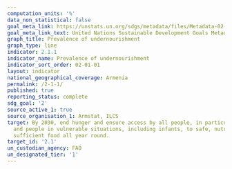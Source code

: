 ```yaml
---
computation_units: '%'
data_non_statistical: false
goal_meta_link: https://unstats.un.org/sdgs/metadata/files/Metadata-02-01-01.pdf
goal_meta_link_text: United Nations Sustainable Development Goals Metadata (pdf 232kB)
graph_title: Prevalence of undernourishment
graph_type: line
indicator: 2.1.1
indicator_name: Prevalence of undernourishment
indicator_sort_order: 02-01-01
layout: indicator
national_geographical_coverage: Armenia
permalink: /2-1-1/
published: true
reporting_status: complete
sdg_goal: '2'
source_active_1: true
source_organisation_1: Armstat, ILCS
target: By 2030, end hunger and ensure access by all people, in particular the poor
  and people in vulnerable situations, including infants, to safe, nutritious and
  sufficient food all year round.
target_id: '2.1'
un_custodian_agency: FAO
un_designated_tier: '1'
---
```

